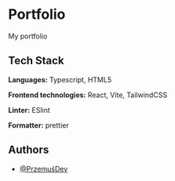 # Portfolio

My portfolio

## Tech Stack

**Languages:** Typescript, HTML5

**Frontend technologies:** React, Vite, TailwindCSS

**Linter:** ESlint

**Formatter:** prettier

## Authors

- [@PrzemuśDev](https://github.com/Toren2313)
